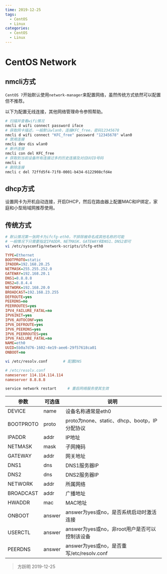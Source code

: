 ```yaml
---
time: 2019-12-25
tags:
  - CentOS
  - Linux
categories:
  - CentOS
  - Linux
---
```


# CentOS Network

## nmcli方式

`CentOS 7`开始默认使用`network-manager`来配置网络，虽然传统方式依然可以配置但不推荐。

以下为配置无线连接，其他网络管理命令参照帮助。

```bash
# 扫描并查看wifi情况
nmcli d wifi connect password iface
# 获取网卡描述，一般默认wlan0，连接KFC_free，密码12345678
nmcli d wifi connect "KFC_free" password "12345678" wlan0
# 禁用连接
nmcli dev dis wlan0
# 断开连接
nmcli con del KFC_free
# 获取到当前设备所有连接过多的历史连接及对应UUID号码
nmcli c
# 删除连接
nmcli c del 72ffd5f4-71f8-0001-b434-6122908cfd4e
````

## dhcp方式

设置网卡为开机自动连接，开启DHCP，然后在路由器上配置MAC和IP绑定，家庭和小型局域网推荐使用。

## 传统方式

```bash
# 默认情况第一张网卡为ifcfg-eth0，不排除被命名成其他名称的可能
# 一般情况下只需要指定IPADDR、NETMASK、GATEWAY和DNS1、DNS2即可
vi /etc/sysconfig/network-scripts/ifcfg-eth0
```

```ini
TYPE=Ethernet
BOOTPROTO=static
IPADDR=192.168.20.25
NETMASK=255.255.252.0
GATEWAY=192.168.20.1
DNS1=8.8.8.8
DNS2=8.8.4.4
NETWORK=192.168.20.0
BROADCAST=192.168.23.255
DEFROUTE=yes
PEERDNS=no
PEERROUTES=yes
IPV4_FAILURE_FATAL=no
IPV6INIT=yes
IPV6_AUTOCONF=yes
IPV6_DEFROUTE=yes
IPV6_PEERDNS=yes
IPV6_PEERROUTES=yes
IPV6_FAILURE_FATAL=no
NAME=eth0
UUID=5b0a7d76-1602-4e19-aee6-29f57618ca01
ONBOOT=no
```

```bash
vi /etc/resolv.conf       # 配置DNS
```

```ini
# /etc/resolv.conf
nameserver 114.114.114.114
nameserver 8.8.8.8
```

```bash
service network restart     # 重启网络服务使其生效
```

|   参数    | 可选值 |                     说明                      |
| --------- | ------ | --------------------------------------------- |
| DEVICE    | name   | 设备名称通常是eth0                            |
| BOOTPROTO | proto  | proto为none、static、dhcp、bootp，IP分配协议  |
| IPADDR    | addr   | IP地址                                        |
| NETMASK   | mask   | 子网掩码                                      |
| GATEWAY   | addr   | 网关地址                                      |
| DNS1      | dns    | DNS1服务器IP                                  |
| DNS2      | dns    | DNS2服务器IP                                  |
| NETWORK   | addr   | 所属网络                                      |
| BROADCAST | addr   | 广播地址                                      |
| HWADDR    | mac    | MAC地址                                       |
| ONBOOT    | answer | answer为yes或no，是否系统启动时激活连接       |
| USERCTL   | answer | answer为yes或no，非root用户是否可以控制该设备 |
| PEERDNS   | answer | answer为yes或no，是否重写/etc/resolv.conf     |

> 方跃明
> 2019-12-25
